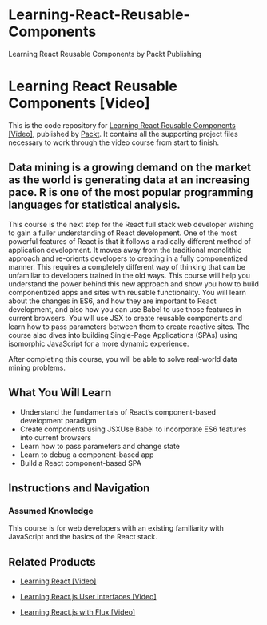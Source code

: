 # Learning-React-Reusable-Components
Learning React Reusable Components by Packt Publishing
# Learning React Reusable Components [Video]
This is the code repository for [Learning React Reusable Components [Video]](https://www.packtpub.com/web-development/learning-react-reusable-components-video), published by [Packt](https://www.packtpub.com/?utm_source=github). It contains all the supporting project files necessary to work through the video course from start to finish.
##  Data mining is a growing demand on the market as the world is generating data at an increasing pace. R is one of the most popular programming languages for statistical analysis.

This course is the next step for the React full stack web developer wishing to gain a fuller understanding of React development. One of the most powerful features of React is that it follows a radically different method of application development. It moves away from the traditional monolithic approach and re-orients developers to creating in a fully componentized manner. This requires a completely different way of thinking that can be unfamiliar to developers trained in the old ways. This course will help you understand the power behind this new approach and show you how to build componentized apps and sites with reusable functionality. You will learn about the changes in ES6, and how they are important to React development, and also how you can use Babel to use those features in current browsers. You will use JSX to create reusable components and learn how to pass parameters between them to create reactive sites. The course also dives into building Single-Page Applications (SPAs) using isomorphic JavaScript for a more dynamic experience.

After completing this course, you will be able to solve real-world data mining problems.
<H2>What You Will Learn</H2>
<DIV class=book-info-will-learn-text>
<UL>
<LI>Understand the fundamentals of React’s component-based development paradigm
<LI>Create components using JSXUse Babel to incorporate ES6 features into current browsers
<LI>Learn how to pass parameters and change state
<LI>Learn to debug a component-based app
<LI>Build a React component-based SPA</LI></UL></DIV>

## Instructions and Navigation
### Assumed Knowledge

This course is for web developers with an existing familiarity with JavaScript and the basics of the React stack.

## Related Products
* [Learning React [Video]](https://www.packtpub.com/web-development/learning-react-video)

* [Learning React.js User Interfaces [Video]](https://www.packtpub.com/web-development/learning-reactjs-user-interfaces-video)

* [Learning React.js with Flux [Video]](https://www.packtpub.com/web-development/learning-reactjs-flux-video)

